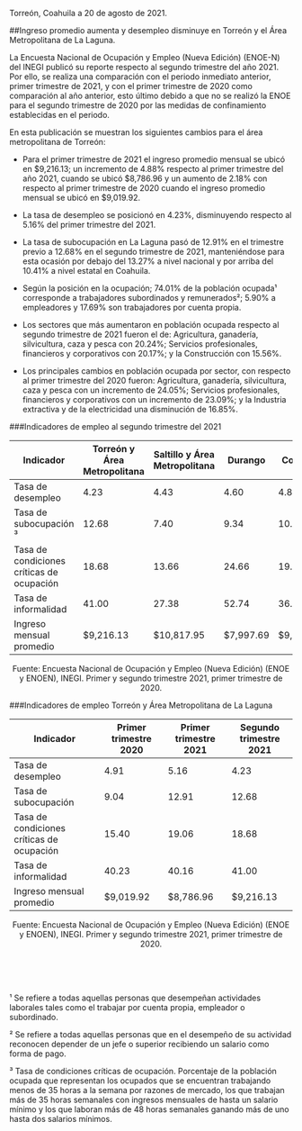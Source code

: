 
Torreón, Coahuila a 20 de agosto de 2021.

##Ingreso promedio aumenta y desempleo disminuye en Torreón y el Área Metropolitana de La Laguna.

La Encuesta Nacional de Ocupación y Empleo (Nueva Edición) (ENOE-N) del INEGI publicó su reporte respecto al segundo trimestre del año 2021. Por ello, se realiza una comparación con el periodo inmediato anterior, primer trimestre de 2021, y con el primer trimestre de 2020 como comparación al año anterior, esto último debido a que no se realizó la ENOE para el segundo trimestre de 2020 por las medidas de confinamiento establecidas en el periodo.

En esta publicación se muestran los siguientes cambios para el área metropolitana de Torreón:

- Para el primer trimestre de 2021 el ingreso promedio mensual se ubicó en $9,216.13; un incremento de 4.88% respecto al primer trimestre del año 2021, cuando se ubicó $8,786.96 y un aumento de 2.18% con respecto al primer trimestre de 2020 cuando el ingreso promedio mensual se ubicó en $9,019.92.

- La tasa de desempleo se posicionó en 4.23%, disminuyendo respecto al 5.16% del primer trimestre del 2021.

- La tasa de subocupación en La Laguna pasó de 12.91% en el trimestre previo a 12.68% en el segundo trimestre de 2021, manteniéndose para esta ocasión por debajo del 13.27% a nivel nacional y por arriba del 10.41% a nivel estatal en Coahuila.

- Según la posición en la ocupación; 74.01% de la población ocupada¹ corresponde a trabajadores subordinados y remunerados²; 5.90% a empleadores y 17.69% son trabajadores por cuenta propia.

- Los sectores que más aumentaron en población ocupada respecto al segundo trimestre de 2021 fueron el de: Agricultura, ganadería, silvicultura, caza y pesca con 20.24%; Servicios profesionales, financieros y corporativos con 20.17%; y la Construcción con 15.56%.

- Los principales cambios en población ocupada por sector, con respecto al primer trimestre del 2020 fueron: Agricultura, ganadería, silvicultura, caza y pesca con un incremento de 24.05%; Servicios profesionales, financieros y corporativos con un incremento de 23.09%; y la Industria extractiva y de la electricidad una disminución de 16.85%.

###Indicadores de empleo al segundo trimestre del 2021

Indicador                                  |Torreón y Área Metropolitana |Saltillo y Área Metropolitana |Durango   |Coahuila  |Nacional  |
-------------------------------------------|-----------------------------|------------------------------|----------|----------|----------|
Tasa de desempleo                          |4.23                         |4.43                          |4.60      |4.84      |4.21      |
Tasa de subocupación ³                     |12.68                        |7.40                          |9.34      |10.41     |13.27     |
Tasa de condiciones críticas de ocupación  |18.68                        |13.66                         |24.66     |19.31     |25.44     |
Tasa de informalidad                       |41.00                        |27.38                         |52.74     |36.45     |56.16     |
Ingreso mensual promedio                   |$9,216.13                    |$10,817.95                    |$7,997.69 |$9,911.69 |$8,541.96 |

<center>Fuente: Encuesta Nacional de Ocupación y Empleo (Nueva Edición) (ENOE y ENOEN), INEGI. Primer y segundo trimestre 2021, primer trimestre de 2020.</center>

###Indicadores de empleo Torreón y Área Metropolitana de La Laguna

Indicador                                  |Primer trimestre 2020 |Primer trimestre 2021 |Segundo trimestre 2021 |
-------------------------------------------|----------------------|----------------------|-----------------------|
Tasa de desempleo                          |4.91                  |5.16                  |4.23                   |
Tasa de subocupación                       |9.04                  |12.91                 |12.68                  |
Tasa de condiciones críticas de ocupación  |15.40                 |19.06                 |18.68                  |
Tasa de informalidad                       |40.23                 |40.16                 |41.00                  |
Ingreso mensual promedio                   |$9,019.92             |$8,786.96             |$9,216.13              |

<center>Fuente: Encuesta Nacional de Ocupación y Empleo (Nueva Edición) (ENOE y ENOEN), INEGI. Primer y segundo trimestre 2021, primer trimestre de 2020.</center>

</br></br></br>

¹ Se refiere a todas aquellas personas que desempeñan actividades laborales tales como el trabajar por cuenta propia, empleador o subordinado.

² Se refiere a todas aquellas personas que en el desempeño de su actividad reconocen depender de un jefe o superior recibiendo un salario como forma de pago.

³ Tasa de condiciones críticas de ocupación. Porcentaje de la población ocupada que representan los ocupados que se encuentran trabajando menos de 35 horas a la semana por razones de mercado, los que trabajan más de 35 horas semanales con ingresos mensuales de hasta un salario mínimo y los que laboran más de 48 horas semanales ganando más de uno hasta dos salarios mínimos.
